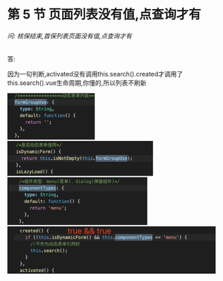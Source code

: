 # 第 5 节 页面列表没有值,点查询才有

###### 问: 核保结束,首保列表页面没有值,点查询才有

答: 

因为一句判断,activated没有调用this.search().created才调用了this.search().vue生命周期,你懂的,所以列表不刷新



<img src="./img/list_no_value_1.png" alt="list_no_value_1" style="zoom:50%;" />

<img src="./img/list_no_value_2.png" alt="list_no_value_2" style="zoom:50%;" />

<img src="./img/list_no_value_3.png" alt="list_no_value_3" style="zoom:50%;" />

<img src="./img/list_no_value_4.png" alt="list_no_value_4" style="zoom:50%;" />